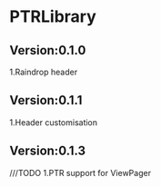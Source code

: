 # PTRLibrary

## Version:0.1.0

1.Raindrop header

## Version:0.1.1

1.Header customisation

## Version:0.1.3
///TODO
1.PTR support for ViewPager

